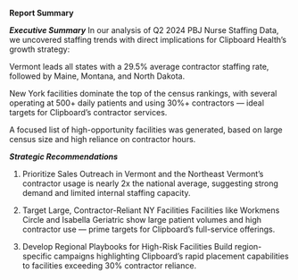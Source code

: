 **Report Summary**

***Executive Summary***
In our analysis of Q2 2024 PBJ Nurse Staffing Data, we uncovered staffing trends with direct implications for Clipboard Health’s growth strategy:

Vermont leads all states with a 29.5% average contractor staffing rate, followed by Maine, Montana, and North Dakota.

New York facilities dominate the top of the census rankings, with several operating at 500+ daily patients and using 30%+ contractors — ideal targets for Clipboard’s contractor services.

A focused list of high-opportunity facilities was generated, based on large census size and high reliance on contractor hours.

***Strategic Recommendations***
1. Prioritize Sales Outreach in Vermont and the Northeast
Vermont’s contractor usage is nearly 2x the national average, suggesting strong demand and limited internal staffing capacity.

2. Target Large, Contractor-Reliant NY Facilities
Facilities like Workmens Circle and Isabella Geriatric show large patient volumes and high contractor use — prime targets for Clipboard’s full-service offerings.

3. Develop Regional Playbooks for High-Risk Facilities
Build region-specific campaigns highlighting Clipboard’s rapid placement capabilities to facilities exceeding 30% contractor reliance.